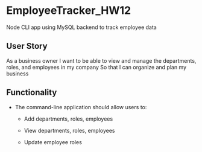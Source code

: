 # EmployeeTracker_HW12
Node CLI app using MySQL backend to track employee data


## User Story

As a business owner
I want to be able to view and manage the departments, roles, and employees in my company
So that I can organize and plan my business

## Functionality 

* The command-line application should allow users to:

  * Add departments, roles, employees

  * View departments, roles, employees

  * Update employee roles